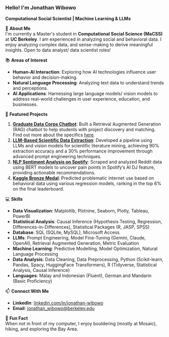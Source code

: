 ### **Hello! I'm Jonathan Wibowo**

**Computational Social Scientist | Machine Learning & LLMs**

🌟 **About Me**  
I'm currently a Master's student in **Computational Social Science (MaCSS)** at **UC Berkeley**. I am experienced in analyzing social and behavioral data. I enjoy analyzing complex data, and sense-making to derive meaningful insights. Open to data analyst/ data scientist roles!

📚 **Areas of Interest**

- **Human-AI Interaction**: Exploring how AI technologies influence user behavior and decision-making.
- **Natural Language Processing**: Analyzing text data to understand trends and perceptions.
- **AI Applications**: Harnessing large language models/ vision models to address real-world challenges in user experience, education, and businesses.

📂 **Featured Projects**

1. **[Graduate Data Corps Chatbot](https://huggingface.co/spaces/jonwibowo/GDC_Chatbot)**: Built a Retrieval Augmented Generation (RAG) chatbot to help students with project discovery and matching. Find out more about the specifics [here](https://github.com/jonwibowo/GDC-Chatbot/tree/main). 
2. **[LLM-Based Scientific Data Extraction](#)**: Developed a pipeline using LLMs and vision models for scientific literature mining, achieving 90% extraction accuracy and a 30% performance improvement through advanced prompt engineering techniques.
3. **[NLP Sentiment Analysis on Spotify](#)**: Scraped and analyzed Reddit data using BERT models to uncover pain points in Spotify’s AI DJ feature, providing actionable recommendations.
4. **[Kaggle Bronze Medal](#)**: Predicted problematic internet use based on behavioral data using various regression models, ranking in the top 6% on the final leaderboard.

💻 **Skills**

-	**Data Visualization**: Matplotlib, Plotnine, Seaborn, Plotly, Tableau, PowerBI
-	**Statistical Analysis**: Causal Inference (Hypothesis Testing, Regression, Differences-in-Differences), Statistical Packages (R, JASP, SPSS)
-	**Database**: SQL (SQLite, MySQL), Microsoft Access
-	**LLMs**: Prompt Engineering, Model Fine-Tuning (Gemini, Claude, OpenAI), Retrieval Augmented Generation, Metric Evaluation
-	**Machine Learning**: Predictive Modelling, Model Optimization, Natural Language Processing
-	**Data Analysis**: Data Cleaning, Data Preprocessing, Python (Scikit-learn, Pandas, Spacy, HuggingFace Transformers), R (Tidyverse, Statistical Analysis, Causal Inference)
-	**Languages**: Malay and Indonesian (Fluent), German and Mandarin (Basic Proficiency)

📫 **Connect With Me**

- **LinkedIn**: [linkedin.com/in/jonathan-wibowo](https://www.linkedin.com/in/jonathanwibowo1)
- **Email**: jonathan_wibowo@berkeley.edu

🌟 **Fun Fact**  
When not in front of my computer, I enjoy bouldering (mostly at Mosaic), hiking, and exploring the Bay Area.
